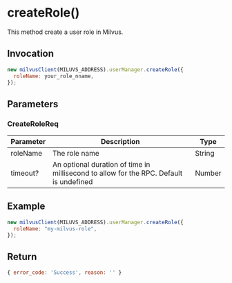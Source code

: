 # createRole()

This method create a user role in Milvus.

## Invocation

```javascript
new milvusClient(MILUVS_ADDRESS).userManager.createRole({
  roleName: your_role_nname,
});
```

## Parameters

### CreateRoleReq

| Parameter | Description                                                                            | Type   |
| --------- | -------------------------------------------------------------------------------------- | ------ |
| roleName  | The role name                                                                          | String |
| timeout?  | An optional duration of time in millisecond to allow for the RPC. Default is undefined | Number |

## Example

```javascript
new milvusClient(MILUVS_ADDRESS).userManager.createRole({
  roleName: "my-milvus-role",
});
```

## Return

```javascript
{ error_code: 'Success', reason: '' }
```
